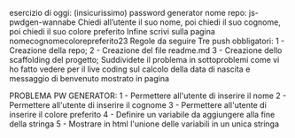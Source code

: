 esercizio di oggi: (insicurissimo) password generator
nome repo: js-pwdgen-wannabe
Chiedi all’utente il suo nome,
poi chiedi il suo cognome,
poi chiedi il suo colore preferito
Infine scrivi sulla pagina nomecognomecolorepreferito23
Regole da seguire
Tre push obbligatori:
1 - Creazione della repo;
2 - Creazione del file readme.md
3 - Creazione dello scaffolding del progetto;
Suddividete il problema in sottoproblemi come vi ho fatto vedere per il live coding sul calcolo della data di nascita e messaggio di benvenuto mostrato in pagina

PROBLEMA PW GENERATOR:
1 - Permettere all'utente di inserire il nome
2 - Permettere all'utente di inserire il cognome
3 - Permettere all'utente di inserire il colore preferito
4 - Definire un variabile da aggiungere alla fine della stringa
5 - Mostrare in html l'unione delle variabili in un unica stringa
